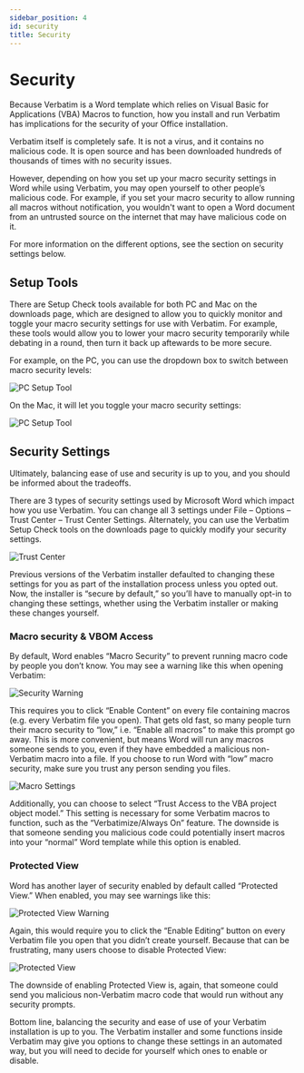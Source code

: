 ```yaml
---
sidebar_position: 4
id: security
title: Security
---
```


# Security

Because Verbatim is a Word template which relies on Visual Basic for Applications (VBA) Macros to function, how you install and run Verbatim has implications for the security of your Office installation.

Verbatim itself is completely safe. It is not a virus, and it contains no malicious code. It is open source and has been downloaded hundreds of thousands of times with no security issues.

However, depending on how you set up your macro security settings in Word while using Verbatim, you may open yourself to other people’s malicious code. For example, if you set your macro security to allow running all macros without notification, you wouldn't want to open a Word document from an untrusted source on the internet that may have malicious code on it.

For more information on the different options, see the section on security settings below.

## Setup Tools

There are Setup Check tools available for both PC and Mac on the downloads page, which are designed to allow you to quickly monitor and toggle your macro security settings for use with Verbatim. For example, these tools would allow you to lower your macro security temporarily while debating in a round, then turn it back up aftewards to be more secure.

For example, on the PC, you can use the dropdown box to switch between macro security levels:

![PC Setup Tool](../assets/setup-check-pc.png)

On the Mac, it will let you toggle your macro security settings:

![PC Setup Tool](../assets/setup-check-mac-1.png)

## Security Settings

Ultimately, balancing ease of use and security is up to you, and you should be informed about the tradeoffs.

There are 3 types of security settings used by Microsoft Word which impact how you use Verbatim. You can change all 3 settings under File – Options – Trust Center – Trust Center Settings. Alternately, you can use the Verbatim Setup Check tools on the downloads page to quickly modify your security settings.

![Trust Center](../assets/security-trust-center.png)

Previous versions of the Verbatim installer defaulted to changing these settings for you as part of the installation process unless you opted out. Now, the installer is “secure by default,” so you’ll have to manually opt-in to changing these settings, whether using the Verbatim installer or making these changes yourself.

### Macro security & VBOM Access

By default, Word enables “Macro Security” to prevent running macro code by people you don’t know. You may see a warning like this when opening Verbatim:

![Security Warning](../assets/security-security-warning.png)

This requires you to click “Enable Content” on every file containing macros (e.g. every Verbatim file you open). That gets old fast, so many people turn their macro security to “low,” i.e. “Enable all macros” to make this prompt go away. This is more convenient, but means Word will run any macros someone sends to you, even if they have embedded a malicious non-Verbatim macro into a file. If you choose to run Word with “low” macro security, make sure you trust any person sending you files.

![Macro Settings](../assets/security-macro-security.png)

Additionally, you can choose to select “Trust Access to the VBA project object model.” This setting is necessary for some Verbatim macros to function, such as the “Verbatimize/Always On” feature. The downside is that someone sending you malicious code could potentially insert macros into your “normal” Word template while this option is enabled.

### Protected View

Word has another layer of security enabled by default called “Protected View.” When enabled, you may see warnings like this:

![Protected View Warning](../assets/security-protected-view-warning.png)

Again, this would require you to click the “Enable Editing” button on every Verbatim file you open that you didn’t create yourself. Because that can be frustrating, many users choose to disable Protected View:

![Protected View](../assets/security-protected-view.png)

The downside of enabling Protected View is, again, that someone could send you malicious non-Verbatim macro code that would run without any security prompts.

Bottom line, balancing the security and ease of use of your Verbatim installation is up to you. The Verbatim installer and some functions inside Verbatim may give you options to change these settings in an automated way, but you will need to decide for yourself which ones to enable or disable.
